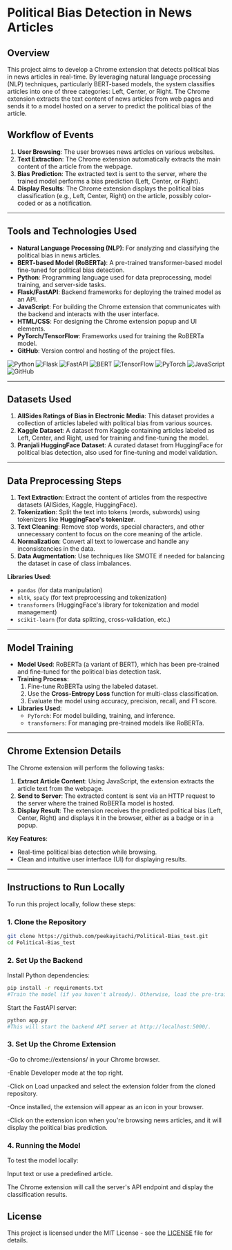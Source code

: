 # Political Bias Detection in News Articles

## Overview

This project aims to develop a Chrome extension that detects political bias in news articles in real-time. By leveraging natural language processing (NLP) techniques, particularly BERT-based models, the system classifies articles into one of three categories: Left, Center, or Right. The Chrome extension extracts the text content of news articles from web pages and sends it to a model hosted on a server to predict the political bias of the article.

## Workflow of Events 

1. **User Browsing**: The user browses news articles on various websites.
2. **Text Extraction**: The Chrome extension automatically extracts the main content of the article from the webpage.
3. **Bias Prediction**: The extracted text is sent to the server, where the trained model performs a bias prediction (Left, Center, or Right).
4. **Display Results**: The Chrome extension displays the political bias classification (e.g., Left, Center, Right) on the article, possibly color-coded or as a notification.

---

## Tools and Technologies Used

- **Natural Language Processing (NLP)**: For analyzing and classifying the political bias in news articles.
- **BERT-based Model (RoBERTa)**: A pre-trained transformer-based model fine-tuned for political bias detection.
- **Python**: Programming language used for data preprocessing, model training, and server-side tasks.
- **Flask/FastAPI**: Backend frameworks for deploying the trained model as an API.
- **JavaScript**: For building the Chrome extension that communicates with the backend and interacts with the user interface.
- **HTML/CSS**: For designing the Chrome extension popup and UI elements.
- **PyTorch/TensorFlow**: Frameworks used for training the RoBERTa model.
- **GitHub**: Version control and hosting of the project files.

![Python](https://img.shields.io/badge/Python-3776AB?style=flat&logo=python&logoColor=white)
![Flask](https://img.shields.io/badge/Flask-000000?style=flat&logo=flask&logoColor=white)
![FastAPI](https://img.shields.io/badge/FastAPI-009688?style=flat&logo=fastapi&logoColor=white)
![BERT](https://img.shields.io/badge/BERT-FF5722?style=flat&logo=bert&logoColor=white)
![TensorFlow](https://img.shields.io/badge/TensorFlow-FF6F00?style=flat&logo=tensorflow&logoColor=white)
![PyTorch](https://img.shields.io/badge/PyTorch-EE4C2C?style=flat&logo=pytorch&logoColor=white)
![JavaScript](https://img.shields.io/badge/JavaScript-F7DF1E?style=flat&logo=javascript&logoColor=black)
![GitHub](https://img.shields.io/badge/GitHub-181717?style=flat&logo=github&logoColor=white)

---

## Datasets Used

1. **AllSides Ratings of Bias in Electronic Media**: This dataset provides a collection of articles labeled with political bias from various sources.
2. **Kaggle Dataset**: A dataset from Kaggle containing articles labeled as Left, Center, and Right, used for training and fine-tuning the model.
3. **Pranjali HuggingFace Dataset**: A curated dataset from HuggingFace for political bias detection, also used for fine-tuning and model validation.

---

## Data Preprocessing Steps

1. **Text Extraction**: Extract the content of articles from the respective datasets (AllSides, Kaggle, HuggingFace).
2. **Tokenization**: Split the text into tokens (words, subwords) using tokenizers like **HuggingFace's tokenizer**.
3. **Text Cleaning**: Remove stop words, special characters, and other unnecessary content to focus on the core meaning of the article.
4. **Normalization**: Convert all text to lowercase and handle any inconsistencies in the data.
5. **Data Augmentation**: Use techniques like SMOTE if needed for balancing the dataset in case of class imbalances.

**Libraries Used**:
- `pandas` (for data manipulation)
- `nltk`, `spaCy` (for text preprocessing and tokenization)
- `transformers` (HuggingFace's library for tokenization and model management)
- `scikit-learn` (for data splitting, cross-validation, etc.)

---

## Model Training

- **Model Used**: RoBERTa (a variant of BERT), which has been pre-trained and fine-tuned for the political bias detection task.
- **Training Process**:
  1. Fine-tune RoBERTa using the labeled dataset.
  2. Use the **Cross-Entropy Loss** function for multi-class classification.
  3. Evaluate the model using accuracy, precision, recall, and F1 score.
- **Libraries Used**:
  - `PyTorch`: For model building, training, and inference.
  - `transformers`: For managing pre-trained models like RoBERTa.

---

## Chrome Extension Details

The Chrome extension will perform the following tasks:

1. **Extract Article Content**: Using JavaScript, the extension extracts the article text from the webpage.
2. **Send to Server**: The extracted content is sent via an HTTP request to the server where the trained RoBERTa model is hosted.
3. **Display Result**: The extension receives the predicted political bias (Left, Center, Right) and displays it in the browser, either as a badge or in a popup.

**Key Features**:
- Real-time political bias detection while browsing.
- Clean and intuitive user interface (UI) for displaying results.

---

## Instructions to Run Locally

To run this project locally, follow these steps:

### 1. **Clone the Repository**

```bash
git clone https://github.com/peekayitachi/Political-Bias_test.git
cd Political-Bias_test
```
### 2. Set Up the Backend
Install Python dependencies:

```bash
pip install -r requirements.txt
#Train the model (if you haven't already). Otherwise, load the pre-trained model.
```
Start the FastAPI server:

```bash
python app.py
#This will start the backend API server at http://localhost:5000/.
```
### 3. Set Up the Chrome Extension

-Go to chrome://extensions/ in your Chrome browser.

-Enable Developer mode at the top right.

-Click on Load unpacked and select the extension folder from the cloned repository.

-Once installed, the extension will appear as an icon in your browser.

-Click on the extension icon when you're browsing news articles, and it will display the political bias prediction.

### 4. Running the Model
To test the model locally:

Input text or use a predefined article.

The Chrome extension will call the server's API endpoint and display the classification results.

## License
This project is licensed under the MIT License - see the [LICENSE](https://github.com/peekayitachi/Political-Bias/blob/main/LICENSE) file for details.
